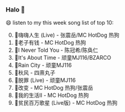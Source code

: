 

### Halo 👋

😄 listen to my this week song list of top 10:

0. 🌈嗨嗨人生 (Live) - 张震岳/MC HotDog 热狗
1. 🌈老子有钱 - MC HotDog 热狗
2. 🌈I Never Told You - 陈冠希/陈奂仁
3. 🌈It's About Time - 顽童MJ116/BZARCO
4. 🌈Rain City - 顽童MJ116
5. 🌈秋风 - 四熹丸子
6. 🌈脱罪 (Live) - 顽童MJ116
7. 🌈改变 - MC HotDog 热狗/张震岳
8. 🌈我的生活Ⅱ - MC HotDog 热狗
9. 🌈贫民百万歌星 (Live版) - MC HotDog 热狗

